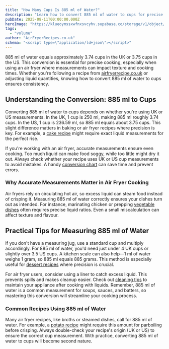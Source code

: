 ```yaml
---
title: "How Many Cups Is 885 ml of Water?"
description: "Learn how to convert 885 ml of water to cups for precise cooking and baking. Perfect for air fryer recipes and kitchen conversions!"
pubDate: 2025-08-11T00:00:00.000Z
heroImage: "https://klueoymssxwfnxsvcyhv.supabase.co/storage/v1/object/public/md/how-many-cups-is-885-ml-of-water-354cfa7e.webp"
tags:
  - "volume"
author: "AirFryerRecipes.co.uk"
schema: "<script type=\"application/ld+json\"></script>"
---
```


<p>885 ml of water equals approximately 3.74 cups in the UK or 3.75 cups in the US. This conversion is essential for precise cooking, especially when using an air fryer where measurements can impact texture and cooking times. Whether you're following a recipe from <a href=https://www.airfryerrecipe.co.uk>airfryerrecipe.co.uk</a> or adjusting liquid quantities, knowing how to convert 885 ml of water to cups ensures consistency.</p>  

<h2>Understanding the Conversion: 885 ml to Cups</h2>  
<p>Converting 885 ml of water to cups depends on whether you're using UK or US measurements. In the UK, 1 cup is 250 ml, making 885 ml roughly 3.74 cups. In the US, 1 cup is 236.59 ml, so 885 ml equals about 3.75 cups. This slight difference matters in baking or air fryer recipes where precision is key. For example, a <a href=https://www.airfryerrecipe.co.uk/recipes>cake recipe</a> might require exact liquid measurements for the perfect rise.</p>  

<p>If you're working with an air fryer, accurate measurements ensure even cooking. Too much liquid can make food soggy, while too little might dry it out. Always check whether your recipe uses UK or US cup measurements to avoid mistakes. A handy <a href=https://www.airfryerrecipe.co.uk/air-fryer-conversion-chart>conversion chart</a> can save time and prevent errors.</p>  

<h3>Why Accurate Measurements Matter in Air Fryer Cooking</h3>  
<p>Air fryers rely on circulating hot air, so excess liquid can steam food instead of crisping it. Measuring 885 ml of water correctly ensures your dishes turn out as intended. For instance, marinating chicken or prepping <a href=https://www.airfryerrecipe.co.uk/recipe-category/vegetables>vegetable dishes</a> often requires precise liquid ratios. Even a small miscalculation can affect texture and flavour.</p>  

<h2>Practical Tips for Measuring 885 ml of Water</h2>  
<p>If you don't have a measuring jug, use a standard cup and multiply accordingly. For 885 ml of water, you'd need just under 4 UK cups or slightly over 3.5 US cups. A kitchen scale can also help—1 ml of water weighs 1 gram, so 885 ml equals 885 grams. This method is especially useful for <a href=https://www.airfryerrecipe.co.uk/recipe-category/dessert>dessert recipes</a> where precision is crucial.</p>  

<p>For air fryer users, consider using a liner to catch excess liquid. This prevents spills and makes cleanup easier. Check out <a href=https://www.airfryerrecipe.co.uk/air-fryer-cleaner>cleaning tips</a> to maintain your appliance after cooking with liquids. Remember, 885 ml of water is a common measurement for soups, sauces, and batters, so mastering this conversion will streamline your cooking process.</p>  

<h3>Common Recipes Using 885 ml of Water</h3>  
<p>Many air fryer recipes, like broths or steamed dishes, call for 885 ml of water. For example, a <a href=https://www.airfryerrecipe.co.uk/recipe-category/potatoes>potato recipe</a> might require this amount for parboiling before crisping. Always double-check your recipe's origin (UK or US) to ensure the correct cup measurement. With practice, converting 885 ml of water to cups will become second nature.</p>